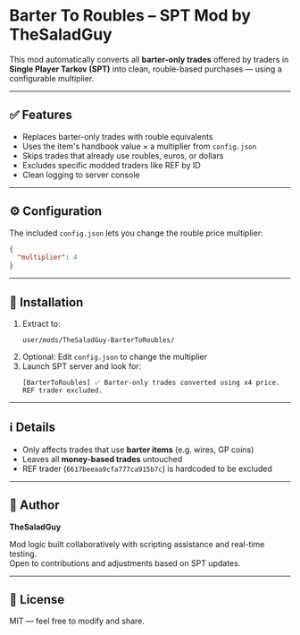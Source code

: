 
# Barter To Roubles – SPT Mod by TheSaladGuy

This mod automatically converts all **barter-only trades** offered by traders in **Single Player Tarkov (SPT)** into clean, rouble-based purchases — using a configurable multiplier.

---

## ✅ Features

- Replaces barter-only trades with rouble equivalents
- Uses the item's handbook value × a multiplier from `config.json`
- Skips trades that already use roubles, euros, or dollars
- Excludes specific modded traders like REF by ID
- Clean logging to server console

---

## ⚙️ Configuration

The included `config.json` lets you change the rouble price multiplier:

```json
{
  "multiplier": 4
}
```

---

## 📂 Installation

1. Extract to:
   ```
   user/mods/TheSaladGuy-BarterToRoubles/
   ```
2. Optional: Edit `config.json` to change the multiplier
3. Launch SPT server and look for:
   ```
   [BarterToRoubles] ✅ Barter-only trades converted using x4 price. REF trader excluded.
   ```

---

## ℹ️ Details

- Only affects trades that use **barter items** (e.g. wires, GP coins)
- Leaves all **money-based trades** untouched
- REF trader (`6617beeaa9cfa777ca915b7c`) is hardcoded to be excluded

---

## 👤 Author

**TheSaladGuy**

Mod logic built collaboratively with scripting assistance and real-time testing.  
Open to contributions and adjustments based on SPT updates.

---

## 📜 License

MIT — feel free to modify and share.

